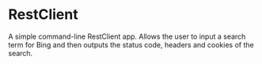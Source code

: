 # RestClient
A simple command-line RestClient app. Allows the user to input a search term for Bing and then outputs the status code, headers and cookies of the search. 
